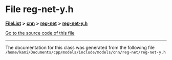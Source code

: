 

# File reg-net-y.h



[**FileList**](files.md) **>** [**cnn**](dir_40be95ab8912b8deac694fbe2f8f2654.md) **>** [**reg-net**](dir_d8f74afeea28456534a43cd406cb744b.md) **>** [**reg-net-y.h**](reg-net-y_8h.md)

[Go to the source code of this file](reg-net-y_8h_source.md)





































































------------------------------
The documentation for this class was generated from the following file `/home/kami/Documents/cpp/models/include/models/cnn/reg-net/reg-net-y.h`

